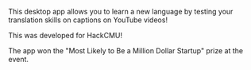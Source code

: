 This desktop app allows you to learn a new language by testing your translation skills on captions on YouTube videos!

This was developed for HackCMU!

The app won the "Most Likely to Be a Million Dollar Startup" prize at the event.
